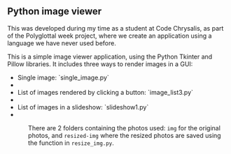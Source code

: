 ## Python image viewer

This was developed during my time as a student at Code Chrysalis, as part of the Polyglottal week project, where we create an application using a language we have never used before.

This is a simple image viewer application, using the Python Tkinter and Pillow libraries.
It includes three ways to render images in a GUI:

<ul>
    <li> Single image: `single_image.py`<li>
    <li> List of images rendered by clicking a button: `image_list3.py`<li>
    <li> List of images in a slideshow: `slideshow1.py`<li>
<ul>

There are 2 folders containing the photos used: `img` for the original photos, and `resized-img` where the resized photos are saved using the function in `resize_img.py`.






